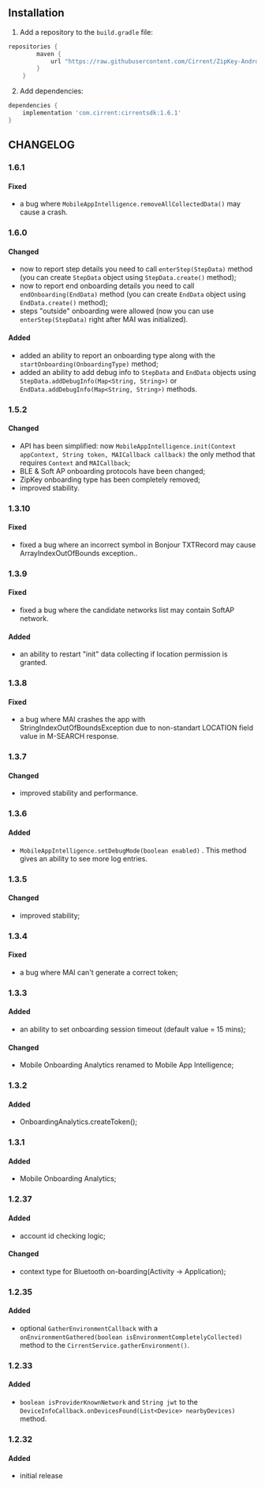 ## Installation
1. Add a repository to the `build.gradle` file:
```groovy
repositories {
        maven {
            url "https://raw.githubusercontent.com/Cirrent/ZipKey-Android-SDK/master/releases"
        }
    }
```
2. Add dependencies:
```groovy
dependencies {
    implementation 'com.cirrent:cirrentsdk:1.6.1'
}
```
## CHANGELOG
### 1.6.1
#### Fixed
- a bug where `MobileAppIntelligence.removeAllCollectedData()` may cause a crash.
### 1.6.0
#### Changed
- now to report step details you need to call `enterStep(StepData)` method (you can create `StepData` object using `StepData.create()` method);
- now to report end onboarding details you need to call `endOnboarding(EndData)` method (you can create `EndData` object using `EndData.create()` method);
- steps "outside" onboarding were allowed (now you can use `enterStep(StepData)` right after MAI was initialized).
#### Added
- added an ability to report an onboarding type along with the `startOnboarding(OnboardingType)` method;
- added an ability to add debug info to `StepData` and `EndData` objects using `StepData.addDebugInfo(Map<String, String>)` or `EndData.addDebugInfo(Map<String, String>)` methods.
### 1.5.2
#### Changed
- API has been simplified: now `MobileAppIntelligence.init(Context appContext, String token, MAICallback callback)` the only method that requires  `Context` and  `MAICallback`;
- BLE & Soft AP onboarding protocols have been changed;
- ZipKey onboarding type has been completely removed;
- improved stability.
### 1.3.10
#### Fixed
- fixed a bug where an incorrect symbol in Bonjour TXTRecord may cause ArrayIndexOutOfBounds exception..
### 1.3.9
#### Fixed
- fixed a bug where the candidate networks list may contain SoftAP network.
#### Added
- an ability to restart "init" data collecting if location permission is granted.
### 1.3.8
#### Fixed
- a bug where MAI crashes the app with StringIndexOutOfBoundsException due to non-standart LOCATION field value in M-SEARCH response.
### 1.3.7
#### Changed
- improved stability and performance.
### 1.3.6
#### Added
- `MobileAppIntelligence.setDebugMode(boolean enabled)` . This method gives an ability to see more log entries.
### 1.3.5
#### Changed
- improved stability;
### 1.3.4
#### Fixed
- a bug where MAI can't generate a correct token;
### 1.3.3
#### Added
- an ability to set onboarding session timeout (default value = 15 mins);
#### Changed
- Mobile Onboarding Analytics renamed to Mobile App Intelligence;
### 1.3.2
#### Added
- OnboardingAnalytics.createToken();
### 1.3.1
#### Added
- Mobile Onboarding Analytics;
### 1.2.37
#### Added
- account id checking logic;
#### Changed
- context type for Bluetooth on-boarding(Activity -> Application);
### 1.2.35
#### Added
- optional `GatherEnvironmentCallback` with a `onEnvironmentGathered(boolean isEnvironmentCompletelyCollected)` method to the `CirrentService.gatherEnvironment()`.
### 1.2.33
#### Added
- `boolean isProviderKnownNetwork` and `String jwt` to the `DeviceInfoCallback.onDevicesFound(List<Device> nearbyDevices)` method.
### 1.2.32
#### Added
- initial release
